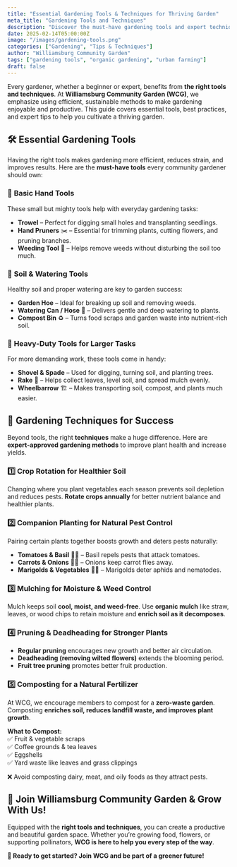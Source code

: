 ```yaml
---
title: "Essential Gardening Tools & Techniques for Thriving Garden"
meta_title: "Gardening Tools and Techniques"
description: "Discover the must-have gardening tools and expert techniques that make gardening easier, more efficient, and rewarding at Williamsburg Community Garden (WCG)."
date: 2025-02-14T05:00:00Z
image: "/images/gardening-tools.png"
categories: ["Gardening", "Tips & Techniques"]
author: "Williamsburg Community Garden"
tags: ["gardening tools", "organic gardening", "urban farming"]
draft: false
---
```


Every gardener, whether a beginner or expert, benefits from **the right tools and techniques**. At **Williamsburg Community Garden (WCG)**, we emphasize using efficient, sustainable methods to make gardening enjoyable and productive. This guide covers essential tools, best practices, and expert tips to help you cultivate a thriving garden.  

## 🛠️ Essential Gardening Tools  

Having the right tools makes gardening more efficient, reduces strain, and improves results. Here are the **must-have tools** every community gardener should own:  

### 🌱 **Basic Hand Tools**  
These small but mighty tools help with everyday gardening tasks:  
- **Trowel** – Perfect for digging small holes and transplanting seedlings.  
- **Hand Pruners** ✂️ – Essential for trimming plants, cutting flowers, and pruning branches.  
- **Weeding Tool** 🌿 – Helps remove weeds without disturbing the soil too much.  

### 🏡 **Soil & Watering Tools**  
Healthy soil and proper watering are key to garden success:  
- **Garden Hoe** – Ideal for breaking up soil and removing weeds.  
- **Watering Can / Hose** 🚿 – Delivers gentle and deep watering to plants.  
- **Compost Bin** ♻️ – Turns food scraps and garden waste into nutrient-rich soil.  

### 🌾 **Heavy-Duty Tools for Larger Tasks**  
For more demanding work, these tools come in handy:  
- **Shovel & Spade** – Used for digging, turning soil, and planting trees.  
- **Rake** 🍂 – Helps collect leaves, level soil, and spread mulch evenly.  
- **Wheelbarrow** 🏗️ – Makes transporting soil, compost, and plants much easier.  

## 🌿 Gardening Techniques for Success  

Beyond tools, the right **techniques** make a huge difference. Here are **expert-approved gardening methods** to improve plant health and increase yields.  

### 1️⃣ **Crop Rotation for Healthier Soil**  
Changing where you plant vegetables each season prevents soil depletion and reduces pests. **Rotate crops annually** for better nutrient balance and healthier plants.  

### 2️⃣ **Companion Planting for Natural Pest Control**  
Pairing certain plants together boosts growth and deters pests naturally:  
- **Tomatoes & Basil** 🍅🌿 – Basil repels pests that attack tomatoes.  
- **Carrots & Onions** 🥕🧅 – Onions keep carrot flies away.  
- **Marigolds & Vegetables** 🌼🥦 – Marigolds deter aphids and nematodes.  

### 3️⃣ **Mulching for Moisture & Weed Control**  
Mulch keeps soil **cool, moist, and weed-free**. Use **organic mulch** like straw, leaves, or wood chips to retain moisture and **enrich soil as it decomposes**.  

### 4️⃣ **Pruning & Deadheading for Stronger Plants**  
- **Regular pruning** encourages new growth and better air circulation.  
- **Deadheading (removing wilted flowers)** extends the blooming period.  
- **Fruit tree pruning** promotes better fruit production.  

### 5️⃣ **Composting for a Natural Fertilizer**  
At WCG, we encourage members to compost for a **zero-waste garden**. Composting **enriches soil, reduces landfill waste, and improves plant growth**.  

**What to Compost:**  
✅ Fruit & vegetable scraps  
✅ Coffee grounds & tea leaves  
✅ Eggshells  
✅ Yard waste like leaves and grass clippings  

❌ Avoid composting dairy, meat, and oily foods as they attract pests.  

## 🌻 Join Williamsburg Community Garden & Grow With Us!  

Equipped with the **right tools and techniques**, you can create a productive and beautiful garden space. Whether you’re growing food, flowers, or supporting pollinators, **WCG is here to help you every step of the way**.  

**🌱 Ready to get started? Join WCG and be part of a greener future!**  
